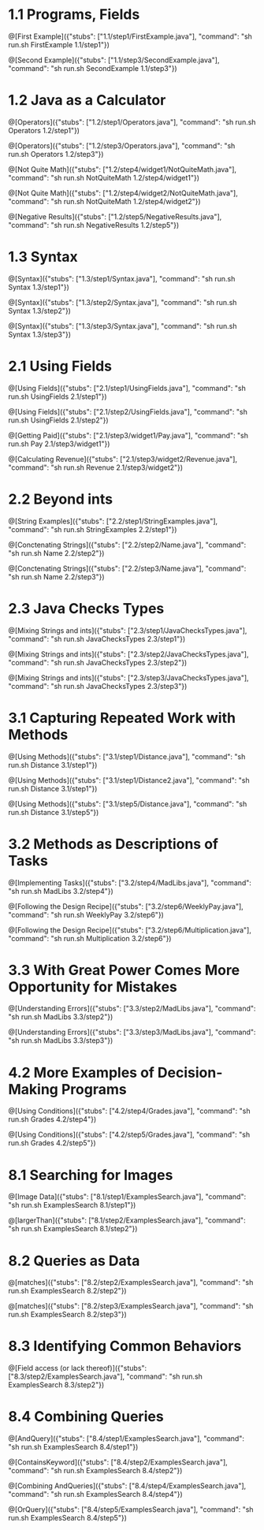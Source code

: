 # 1.1 Programs, Fields

@[First Example]({"stubs": ["1.1/step1/FirstExample.java"], "command": "sh run.sh FirstExample 1.1/step1"})

@[Second Example]({"stubs": ["1.1/step3/SecondExample.java"], "command": "sh run.sh SecondExample 1.1/step3"})

# 1.2 Java as a Calculator

@[Operators]({"stubs": ["1.2/step1/Operators.java"], "command": "sh run.sh Operators 1.2/step1"})

@[Operators]({"stubs": ["1.2/step3/Operators.java"], "command": "sh run.sh Operators 1.2/step3"})

@[Not Quite Math]({"stubs": ["1.2/step4/widget1/NotQuiteMath.java"], "command": "sh run.sh NotQuiteMath 1.2/step4/widget1"})

@[Not Quite Math]({"stubs": ["1.2/step4/widget2/NotQuiteMath.java"], "command": "sh run.sh NotQuiteMath 1.2/step4/widget2"})

@[Negative Results]({"stubs": ["1.2/step5/NegativeResults.java"], "command": "sh run.sh NegativeResults 1.2/step5"})

# 1.3 Syntax

@[Syntax]({"stubs": ["1.3/step1/Syntax.java"], "command": "sh run.sh Syntax 1.3/step1"})

@[Syntax]({"stubs": ["1.3/step2/Syntax.java"], "command": "sh run.sh Syntax 1.3/step2"})

@[Syntax]({"stubs": ["1.3/step3/Syntax.java"], "command": "sh run.sh Syntax 1.3/step3"})

# 2.1 Using Fields

@[Using Fields]({"stubs": ["2.1/step1/UsingFields.java"], "command": "sh run.sh UsingFields 2.1/step1"})

@[Using Fields]({"stubs": ["2.1/step2/UsingFields.java"], "command": "sh run.sh UsingFields 2.1/step2"})

@[Getting Paid]({"stubs": ["2.1/step3/widget1/Pay.java"], "command": "sh run.sh Pay 2.1/step3/widget1"})

@[Calculating Revenue]({"stubs": ["2.1/step3/widget2/Revenue.java"], "command": "sh run.sh Revenue 2.1/step3/widget2"})

# 2.2 Beyond ints

@[String Examples]({"stubs": ["2.2/step1/StringExamples.java"], "command": "sh run.sh StringExamples 2.2/step1"})

@[Conctenating Strings]({"stubs": ["2.2/step2/Name.java"], "command": "sh run.sh Name 2.2/step2"})

@[Conctenating Strings]({"stubs": ["2.2/step3/Name.java"], "command": "sh run.sh Name 2.2/step3"})

# 2.3 Java Checks Types

@[Mixing Strings and ints]({"stubs": ["2.3/step1/JavaChecksTypes.java"], "command": "sh run.sh JavaChecksTypes 2.3/step1"})

@[Mixing Strings and ints]({"stubs": ["2.3/step2/JavaChecksTypes.java"], "command": "sh run.sh JavaChecksTypes 2.3/step2"})

@[Mixing Strings and ints]({"stubs": ["2.3/step3/JavaChecksTypes.java"], "command": "sh run.sh JavaChecksTypes 2.3/step3"})

# 3.1 Capturing Repeated Work with Methods

@[Using Methods]({"stubs": ["3.1/step1/Distance.java"], "command": "sh run.sh Distance 3.1/step1"})

@[Using Methods]({"stubs": ["3.1/step1/Distance2.java"], "command": "sh run.sh Distance 3.1/step1"})

@[Using Methods]({"stubs": ["3.1/step5/Distance.java"], "command": "sh run.sh Distance 3.1/step5"})

# 3.2 Methods as Descriptions of Tasks

@[Implementing Tasks]({"stubs": ["3.2/step4/MadLibs.java"], "command": "sh run.sh MadLibs 3.2/step4"})

@[Following the Design Recipe]({"stubs": ["3.2/step6/WeeklyPay.java"], "command": "sh run.sh WeeklyPay 3.2/step6"})

@[Following the Design Recipe]({"stubs": ["3.2/step6/Multiplication.java"], "command": "sh run.sh Multiplication 3.2/step6"})

# 3.3 With Great Power Comes More Opportunity for Mistakes

@[Understanding Errors]({"stubs": ["3.3/step2/MadLibs.java"], "command": "sh run.sh MadLibs 3.3/step2"})

@[Understanding Errors]({"stubs": ["3.3/step3/MadLibs.java"], "command": "sh run.sh MadLibs 3.3/step3"})

# 4.2 More Examples of Decision-Making Programs

@[Using Conditions]({"stubs": ["4.2/step4/Grades.java"], "command": "sh run.sh Grades 4.2/step4"})

@[Using Conditions]({"stubs": ["4.2/step5/Grades.java"], "command": "sh run.sh Grades 4.2/step5"})

# 8.1 Searching for Images

@[Image Data]({"stubs": ["8.1/step1/ExamplesSearch.java"], "command": "sh run.sh ExamplesSearch 8.1/step1"})

@[largerThan]({"stubs": ["8.1/step2/ExamplesSearch.java"], "command": "sh run.sh ExamplesSearch 8.1/step2"})

# 8.2 Queries as Data

@[matches]({"stubs": ["8.2/step2/ExamplesSearch.java"], "command": "sh run.sh ExamplesSearch 8.2/step2"})

@[matches]({"stubs": ["8.2/step3/ExamplesSearch.java"], "command": "sh run.sh ExamplesSearch 8.2/step3"})

# 8.3 Identifying Common Behaviors

@[Field access (or lack thereof)]({"stubs": ["8.3/step2/ExamplesSearch.java"], "command": "sh run.sh ExamplesSearch 8.3/step2"})

# 8.4 Combining Queries

@[AndQuery]({"stubs": ["8.4/step1/ExamplesSearch.java"], "command": "sh run.sh ExamplesSearch 8.4/step1"})

@[ContainsKeyword]({"stubs": ["8.4/step2/ExamplesSearch.java"], "command": "sh run.sh ExamplesSearch 8.4/step2"})

@[Combining AndQueries]({"stubs": ["8.4/step4/ExamplesSearch.java"], "command": "sh run.sh ExamplesSearch 8.4/step4"})

@[OrQuery]({"stubs": ["8.4/step5/ExamplesSearch.java"], "command": "sh run.sh ExamplesSearch 8.4/step5"})

